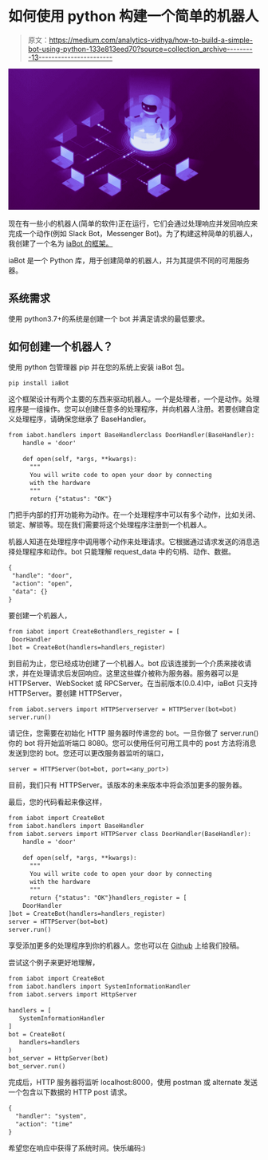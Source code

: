 # 如何使用 python 构建一个简单的机器人

> 原文：<https://medium.com/analytics-vidhya/how-to-build-a-simple-bot-using-python-133e813eed70?source=collection_archive---------13----------------------->

![](img/d2607dd47d8a5a53465bbd356f8bb766.png)

现在有一些小的机器人(简单的软件)正在运行，它们会通过处理响应并发回响应来完成一个动作(例如 Slack Bot，Messenger Bot)。为了构建这种简单的机器人，我创建了一个名为 [iaBot 的框架。](https://pypi.org/project/iaBot/)

iaBot 是一个 Python 库，用于创建简单的机器人，并为其提供不同的可用服务器。

## 系统需求

使用 python3.7+的系统是创建一个 bot 并满足请求的最低要求。

## 如何创建一个机器人？

使用 python 包管理器 pip 并在您的系统上安装 iaBot 包。

```
pip install iaBot
```

这个框架设计有两个主要的东西来驱动机器人。一个是处理者，一个是动作。处理程序是一组操作。您可以创建任意多的处理程序，并向机器人注册。若要创建自定义处理程序，请确保您继承了 BaseHandler。

```
from iabot.handlers import BaseHandlerclass DoorHandler(BaseHandler):
    handle = 'door'

    def open(self, *args, **kwargs):
      """
      You will write code to open your door by connecting
      with the hardware
      """
      return {"status": "OK"}
```

门把手内部的打开功能称为动作。在一个处理程序中可以有多个动作，比如关闭、锁定、解锁等。现在我们需要将这个处理程序注册到一个机器人。

机器人知道在处理程序中调用哪个动作来处理请求。它根据通过请求发送的消息选择处理程序和动作。bot 只能理解 request_data 中的句柄、动作、数据。

```
{
 "handle": "door",
 "action": "open",
 "data": {}
}
```

要创建一个机器人，

```
from iabot import CreateBothandlers_register = [
 DoorHandler
]bot = CreateBot(handlers=handlers_register)
```

到目前为止，您已经成功创建了一个机器人。bot 应该连接到一个介质来接收请求，并在处理请求后发回响应。这里这些媒介被称为服务器。服务器可以是 HTTPServer、WebSocket 或 RPCServer。在当前版本(0.0.4)中，iaBot 只支持 HTTPServer。要创建 HTTPServer，

```
from iabot.servers import HTTPServerserver = HTTPServer(bot=bot)
server.run()
```

请记住，您需要在初始化 HTTP 服务器时传递您的 bot。一旦你做了 server.run()你的 bot 将开始监听端口 8080。您可以使用任何可用工具中的 post 方法将消息发送到您的 bot。您还可以更改服务器监听的端口，

```
server = HTTPServer(bot=bot, port=<any_port>)
```

目前，我们只有 HTTPServer。该版本的未来版本中将会添加更多的服务器。

最后，您的代码看起来像这样，

```
from iabot import CreateBot
from iabot.handlers import BaseHandler
from iabot.servers import HTTPServer class DoorHandler(BaseHandler):
    handle = 'door'

    def open(self, *args, **kwargs):
      """
      You will write code to open your door by connecting
      with the hardware
      """
      return {"status": "OK"}handlers_register = [
    DoorHandler
]bot = CreateBot(handlers=handlers_register)
server = HTTPServer(bot=bot)
server.run()
```

享受添加更多的处理程序到你的机器人。您也可以在 [Github](https://github.com/satheesh1997/iaBot) 上给我们投稿。

尝试这个例子来更好地理解，

```
from iabot import CreateBot
from iabot.handlers import SystemInformationHandler
from iabot.servers import HttpServer

handlers = [
   SystemInformationHandler
]
bot = CreateBot(
   handlers=handlers
)
bot_server = HttpServer(bot)
bot_server.run()
```

完成后，HTTP 服务器将监听 localhost:8000，使用 postman 或 alternate 发送一个包含以下数据的 HTTP post 请求。

```
{
  "handler": "system",
  "action": "time"
}
```

希望您在响应中获得了系统时间。快乐编码:)